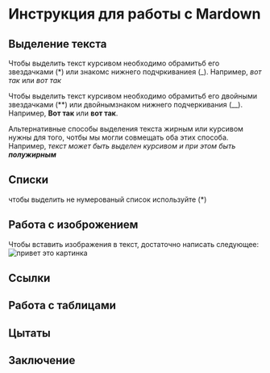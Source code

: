 # Инструкция для работы с Mardown

## Выделение текста

Чтобы выделить текст курсивом необходимо обрамитьб его звездачками (*) или знакомс нижнего подчркиваниея (_). Например, *вот так* или _вот так_
    
Чтобы выделить текст курсивом необходимо обрамитьб его двойными звездачками (**) или двойнымзнаком нижнего подчеркивания (__).
Например, **Вот так** или __вот так__.

Альтернативные способы выделения текста жирным или курсивом нужны для того, чотбы мы могли совмещать оба этих способа. Например, _текст может быть выделен курсивом и при этом быть **полужирным**_


## Списки

чтобы выделить не нумерованый список используйте (*)

## Работа с изоброжением

Чтобы вставить изображения в текст, достаточно написать следующее:
![привет это картинка](image_1.png)

## Ссылки

## Работа с таблицами

## Цытаты

## Заключение